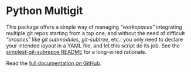 # Python Multigit<a name="top"></a>

This package offers a simple way of managing *"workspaces"* integrating multiple git repos starting from a top one, and without the need of difficult *"arcanes"* like *git submodules*, *git-subtree*, etc.: you only need to declare your intended *layout* in a YAML file, and let this script do its job.  See the [simplest-git-subrepos README](https://github.com/jmnavarrol/simplest-git-subrepos#readme) for a long-wired rationale.

Read the [full documentation on GitHub](https://github.com/jmnavarrol/python-multigit#readme).
